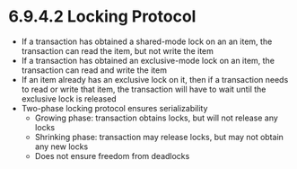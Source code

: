 # 6.9.4.2 Locking Protocol

* If a transaction has obtained a shared-mode lock on an an item, the transaction can read the item, but not write the item
* If a transaction has obtained an exclusive-mode lock on an item, the transaction can read and write the item
* If an item already has an exclusive lock on it, then if a transaction needs to read or write that item, the transaction will have to wait until the exclusive lock is released
* Two-phase locking protocol ensures serializability
  * Growing phase: transaction obtains locks, but will not release any locks
  * Shrinking phase: transaction may release locks, but may not obtain any new locks
  * Does not ensure freedom from deadlocks
